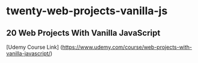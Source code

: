 # twenty-web-projects-vanilla-js

## 20 Web Projects With Vanilla JavaScript

[Udemy Course Link] (https://www.udemy.com/course/web-projects-with-vanilla-javascript/)
